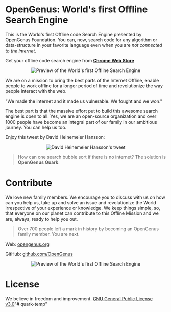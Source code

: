 # OpenGenus: World's first Offline Search Engine

This is the World's first Offline code Search Engine presented by OpenGenus Foundation. You can, now, search code for any algorithm or data-structure in your favorite language even when you are _not connected to the internet_. 

Get your offline code search engine from [**Chrome Web Store**](https://chrome.google.com/webstore/detail/opengenus-offline-search/lfoloadpfjildomeafpdopahkdaoofbn)

<p align="center">
<img src="https://github.com/AdiChat/quark/blob/master/preview/screenshot.png" alt="Preview of the World's first Offline Search Engine" />
</p>

We are on a mission to bring the best parts of the Internet Offline, enable people to work offline for a longer period of time and revolutionize the way people interact with the web. 

"We made the internet and it made us vulnerable. We fought and we won."

The best part is that the massive effort put to build this awesome search engine is open to all. Yes, we are an open-source organization and over 1000 people have become an integral part of our family in our ambitious journey. You can help us too.

Enjoy this tweet by David Heinemeier Hansson:
<p align="center">
<img src="https://github.com/AdiChat/quark/blob/master/preview/ddh.png" alt="David Heinemeier Hansson's tweet" />
</p>

> How can one search bubble sort if there is no internet? The solution is **OpenGenus Quark**.

# Contribute

We love new family members. We encourage you to discuss with us on how can you help us, take up and solve an issue and revolutionize the World irrespective of your experience or knowledge. We keep things simple, so, that everyone on our planet can contribute to this Offline Mission and we are, always, ready to help you out. 

>  Over 700 people left a mark in history by becoming an OpenGenus family member. You are next.  

Web: [opengenus.org](http://opengenus.org)

GitHub: [github.com/OpenGenus](https://github.com/OpenGenus)

<p align="center">
<img src="https://github.com/AdiChat/quark/blob/master/preview/header.png" alt="Preview of the World's first Offline Search Engine" />
</p>

# License
We believe in freedom and improvement. [GNU General Public License v3.0](https://github.com/AdiChat/search/blob/master/LICENSE)"# quark-temp" 
